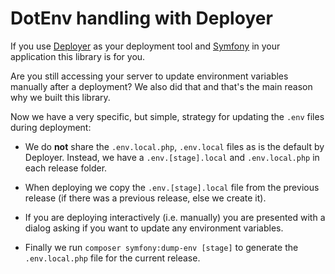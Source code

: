 # DotEnv handling with Deployer

If you use [Deployer](https://deployer.org/) as your deployment tool
and [Symfony](https://symfony.com/) in your application this library is for you.

Are you still accessing your server to update environment variables manually after a deployment?
We also did that and that's the main reason why we built this library.

Now we have a very specific, but simple, strategy for updating the `.env` files during deployment:

* We do **not** share the `.env.local.php`, `.env.local` files as is the default by Deployer.
Instead, we have a `.env.[stage].local` and `.env.local.php` in each release folder.

* When deploying we copy the `.env.[stage].local` file from the previous release
(if there was a previous release, else we create it).

* If you are deploying interactively (i.e. manually) you are presented with a dialog asking if you want to update any
environment variables.

* Finally we run `composer symfony:dump-env [stage]` to generate the `.env.local.php` file for the current release.
